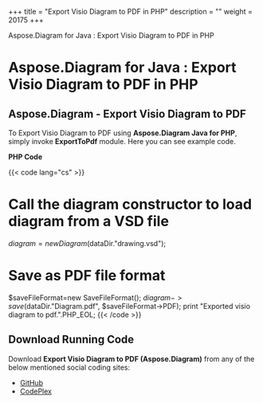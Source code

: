 +++
title = "Export Visio Diagram to PDF in PHP" 
description = "" 
weight = 20175 
+++

Aspose.Diagram for Java : Export Visio Diagram to PDF in PHP  

# Aspose.Diagram for Java : Export Visio Diagram to PDF in PHP


## Aspose.Diagram - Export Visio Diagram to PDF

To Export Visio Diagram to PDF using **Aspose.Diagram Java for PHP**, simply invoke **ExportToPdf** module. Here you can see example code.

**PHP Code**

{{< code lang="cs" >}}
# Call the diagram constructor to load diagram from a VSD file
$diagram = new Diagram($dataDir."drawing.vsd");

# Save as PDF file format
$saveFileFormat=new SaveFileFormat();
$diagram->save($dataDir."Diagram.pdf", $saveFileFormat->PDF);
print "Exported visio diagram to pdf.".PHP_EOL;
{{< /code >}}

## Download Running Code

Download **Export Visio Diagram to PDF (Aspose.Diagram)** from any of the below mentioned social coding sites:

*   [GitHub](https://github.com/asposediagram/Aspose.Diagram-for-Java/blob/master/Plugins/Aspose_Diagram_Java_for_PHP/src/aspose/diagram/LoadingSavingandConverting/ExportToPdf.php)
*   [CodePlex](https://asposediagramjavaphp.codeplex.com/SourceControl/latest#src/aspose/diagram/LoadingSavingandConverting/ExportToPdf.php)

